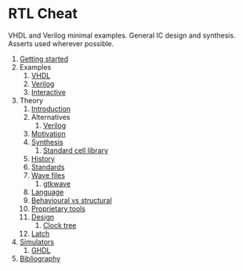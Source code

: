 # RTL Cheat

VHDL and Verilog minimal examples. General IC design and synthesis. Asserts used wherever possible.

1.  [Getting started](getting-started.md)
1.  Examples
    1. [VHDL](vhdl/)
    1. [Verilog](verilog/)
    1. [Interactive](interactive/)
1.  Theory
    1.  [Introduction](introduction.md)
    1.  Alternatives
        1. [Verilog](verilog/)
    1.  [Motivation](motivation.md)
    1.  [Synthesis](synthesis.md)
        1. [Standard cell library](standard-cell-library.md)
    1.  [History](language.md)
    1.  [Standards](standards.md)
    1.  [Wave files](wave-files.md)
        1. [gtkwave](gtkwave.md)
    1.  [Language](language.md)
    1.  [Behavioural vs structural](behavioural-vs-structural.md)
    1.  [Proprietary tools](proprietary-tools.md)
    1.  [Design](design.md)
        1.  [Clock tree](clock-tree.md)
    1.  [Latch](latch.md)
1.  [Simulators](simulators.md)
    1.  [GHDL](ghdl.md)
1.  [Bibliography](bibliography.md)

